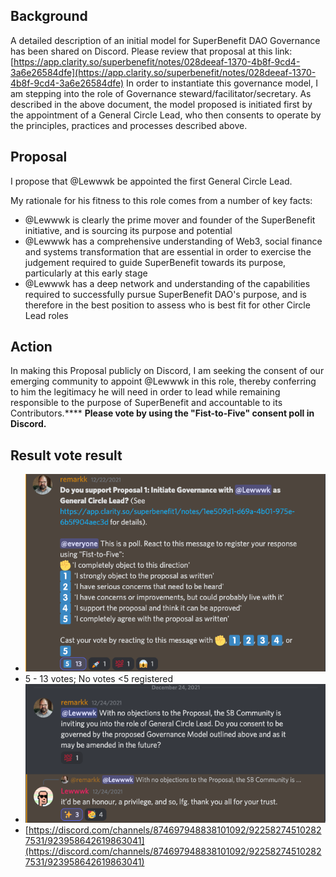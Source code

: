## Background
A detailed description of an initial model for SuperBenefit DAO Governance has been shared on Discord. Please review that proposal at this link:  [https://app.clarity.so/superbenefit/notes/028deeaf-1370-4b8f-9cd4-3a6e26584dfe](https://app.clarity.so/superbenefit/notes/028deeaf-1370-4b8f-9cd4-3a6e26584dfe) 
In order to instantiate this governance model, I am stepping into the role of Governance steward/facilitator/secretary. As described in the above document, the model proposed is initiated first by the appointment of a General Circle Lead, who then consents to operate by the principles, practices and processes described above.
## Proposal
I propose that @Lewwwk be appointed the first General Circle Lead.

My rationale for his fitness to this role comes from a number of key facts:
- @Lewwwk is clearly the prime mover and founder of the SuperBenefit initiative, and is sourcing its purpose and potential
- @Lewwwk has a comprehensive understanding of Web3, social finance and systems transformation that are essential in order to exercise the judgement required to guide SuperBenefit towards its purpose, particularly at this early stage
- @Lewwwk has a deep network and understanding of the capabilities required to successfully pursue SuperBenefit DAO's purpose, and is therefore in the best position to assess who is best fit for other Circle Lead roles

## Action
In making this Proposal publicly on Discord, I am seeking the consent of our emerging community to appoint @Lewwwk in this role, thereby conferring to him the legitimacy he will need in order to lead while remaining responsible to the purpose of SuperBenefit and accountable to its Contributors.****
**Please vote by using the "Fist-to-Five" consent poll in Discord.**
## Result vote result 
- ![proposal-submission_-_Discord.png](attachments/aec7c6b8-f04b-46c4-a46d-5e3b42db54f6.png)
- 5 - 13 votes; No votes <5 registered
- ![Cursor_and_proposal-submission_-_Discord.png](attachments/7b985e15-f15a-4f84-bfc4-391230571427.png)
- [https://discord.com/channels/874697948838101092/922582745102827531/923958642619863041](https://discord.com/channels/874697948838101092/922582745102827531/923958642619863041) 
